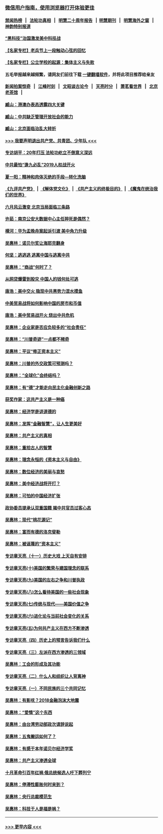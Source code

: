### [微信用户指南，使用浏览器打开体验更佳](https://github.com/gfw-breaker/banned-news1/blob/master/indexes/wechat-guide.md?t=0)
#### [禁闻热榜](热点新闻.md?t=0)  &nbsp;&nbsp;|&nbsp;&nbsp; [法轮功真相](https://github.com/gfw-breaker/truth/blob/master/README.md?t=0) &nbsp;&nbsp;|&nbsp;&nbsp; [明慧二十周年报告](https://github.com/gfw-breaker/mh-reports/blob/master/README.md?t=0) &nbsp;&nbsp;|&nbsp;&nbsp;[明慧期刊](https://github.com/gfw-breaker/mh-qikan) &nbsp;&nbsp;|&nbsp;&nbsp; [明慧海外之窗](https://github.com/gfw-breaker/mh-news/blob/master/README.md?t=0) &nbsp;&nbsp;|&nbsp;&nbsp; [神韵特别报道](https://github.com/gfw-breaker/mh-news/blob/master/shenyun.md?t=0)
#### [“黑科技”治国激发美中科技战](../pages/nsc423/n11638056.md?t=02070933) 
#### [【名家专栏】老兵节上一段触动心弦的回忆](../pages/nsc423/n11646016.md?t=02070933) 
#### [【名家专栏】公立学校的起源：集体主义与失败](../pages/nsc423/n11601833.md?t=02070933) 
#### 五毛举报越来越频繁，请网友们前往下载 [一键翻墙软件](https://github.com/gfw-breaker/ssr-accounts)，并将此项目推荐给亲友
#### [新闻拍案惊奇](https://github.com/gfw-breaker/banned-news1/blob/master/pages/link4.md) &nbsp;&nbsp;|&nbsp;&nbsp; [江峰时刻](https://github.com/gfw-breaker/banned-news1/blob/master/pages/link4.md) &nbsp;&nbsp;|&nbsp;&nbsp; [文昭谈古论今](https://github.com/gfw-breaker/banned-news1/blob/master/pages/link4.md) &nbsp;&nbsp;|&nbsp;&nbsp; [天亮时分](https://github.com/gfw-breaker/banned-news1/blob/master/pages/link4.md) &nbsp;&nbsp;|&nbsp;&nbsp; [萧茗看世界](https://github.com/gfw-breaker/banned-news1/blob/master/pages/link4.md) &nbsp;&nbsp;|&nbsp;&nbsp; [北京老茶馆](https://github.com/gfw-breaker/banned-news1/blob/master/pages/link4.md) &nbsp;&nbsp;|&nbsp;&nbsp; 
#### [臧山：港澳办表态透露四大关键](../pages/nsc423/n11421628.md?t=02070933) 
#### [臧山：中共缺乏管理开放社会的能力](../pages/nsc423/n11407457.md?t=02070933) 
#### [臧山：北京面临治乱大转折](../pages/nsc423/n11406895.md?t=02070933) 
#### [>>> 我要声明退出共产党、共青团、少年队 <<<](https://github.com/begood0513/goodnews/blob/master/quit/letter.md) 
#### [专访胡平：20年打压 法轮功屹立不倒意义深远](../pages/nsc423/n11398800.md?t=02070933) 
#### [中共最怕“逢九必乱”2019人权战开火](../pages/nsc423/n11385248.md?t=02070933) 
#### [夏一阳：精神和肉体灭绝的手段—转化洗脑](../pages/nsc423/n11368250.md?t=02070933) 
#### [《九评共产党》](https://github.com/begood0513/9ping.md/blob/master/README.md) &nbsp;|&nbsp; [《解体党文化》](../../../../jtdwh.md/blob/master/README.md)  &nbsp;|&nbsp; [《共产主义的终极目的》](../../../../gczydzjmd.md/blob/master/README.md) &nbsp;|&nbsp; [《魔鬼在统治我们的世界》](../../../../mgztzwmdsj.md/blob/master/README.md) 
#### [六月风云激变 北京当局面临三条路](../pages/nsc423/n11313668.md?t=02070933) 
#### [许茹：南京公安大数据中心主任猝死是偶然？](../pages/nsc423/n11064744.md?t=02070933) 
#### [横河：华为孟晚舟案起诉引渡 美中角力升级](../pages/nsc423/n11027230.md?t=02070933) 
#### [吴惠林：诺贝尔奖让海耶克翻身](../pages/nsc423/n10890049.md?t=02070933) 
#### [何坚：逃逃逃 逃离中国与逃离中共](../pages/nsc423/n10592891.md?t=02070933) 
#### [吴惠林：“商战”何时了？](../pages/nsc423/n10573558.md?t=02070933) 
#### [从网贷爆雷到股灾 中国人的钱何处可逃](../pages/nsc423/n10572800.md?t=02070933) 
#### [唐浩：美中交火 隐现中共黑势力混水摸鱼](../pages/nsc423/n10544040.md?t=02070933) 
#### [中美贸易战将如何影响中国的房市和币值](../pages/nsc423/n10543697.md?t=02070933) 
#### [唐浩：美中贸易战开火 烧出中共危机](../pages/nsc423/n10540126.md?t=02070933) 
#### [吴惠林：企业家是否应负较多的“社会责任”](../pages/nsc423/n10535022.md?t=02070933) 
#### [吴惠林：“川普奇迹”一点都不稀奇](../pages/nsc423/n10512808.md?t=02070933) 
#### [吴惠林：平议“修正资本主义”](../pages/nsc423/n10495724.md?t=02070933) 
#### [吴惠林：川普的外交政策可预测吗？](../pages/nsc423/n10462387.md?t=02070933) 
#### [吴惠林：“全球化”会终结吗？](../pages/nsc423/n10452838.md?t=02070933) 
#### [吴惠林：有“德”才能走向民主化金融创新之路](../pages/nsc423/n10432292.md?t=02070933) 
#### [获奖作家：这共产主义是一种癌](../pages/nsc423/n10431541.md?t=02070933) 
#### [吴惠林：经济学是讲道德的](../pages/nsc423/n10398014.md?t=02070933) 
#### [吴惠林：发挥“金融智慧”，让人生更美好](../pages/nsc423/n10375019.md?t=02070933) 
#### [吴惠林：共产主义的真相](../pages/nsc423/n10351394.md?t=02070933) 
#### [吴惠林：重拾古人的智慧](../pages/nsc423/n10337691.md?t=02070933) 
#### [吴惠林：理念永恒的《资本主义与自由》](../pages/nsc423/n10316274.md?t=02070933) 
#### [吴惠林：数位经济的美丽与哀愁](../pages/nsc423/n10292946.md?t=02070933) 
#### [吴惠林：美中经济战将开打？](../pages/nsc423/n10258825.md?t=02070933) 
#### [吴惠林：可怕的中国经济扩张](../pages/nsc423/n10219147.md?t=02070933) 
#### [政协委员提承认双重国籍 揭中共官员过客心态](../pages/nsc423/n10208809.md?t=02070933) 
#### [吴惠林：现代“桃花源记”](../pages/nsc423/n10185234.md?t=02070933) 
#### [吴惠林：富而有德的洛克斐勒](../pages/nsc423/n10142264.md?t=02070933) 
#### [吴惠林：被诬蔑的“资本主义”](../pages/nsc423/n10124816.md?t=02070933) 
#### [专访章天亮（十一）历史大戏 上天自有安排](../pages/nsc423/n10094905.md?t=02070933) 
#### [专访章天亮(十)美国的繁荣与建国理念的联系](../pages/nsc423/n10094899.md?t=02070933) 
#### [专访章天亮(九)美国的左右之争和川普执政](../pages/nsc423/n10094889.md?t=02070933) 
#### [专访章天亮(八)怎么看待美国的一些社会现象](../pages/nsc423/n10094857.md?t=02070933) 
#### [专访章天亮(七)传统与现代——美国价值之争](../pages/nsc423/n10093140.md?t=02070933) 
#### [专访章天亮(六)进化论与当前社会变化的关系](../pages/nsc423/n10092036.md?t=02070933) 
#### [专访章天亮(五)为何共产主义在西方不断渗透](../pages/nsc423/n10083620.md?t=02070933) 
#### [专访章天亮（四）历史上的预言告诉我们什么](../pages/nsc423/n10083606.md?t=02070933) 
#### [专访章天亮（三）左派在西方渗透的三领域](../pages/nsc423/n10081115.md?t=02070933) 
#### [吴惠林：工会的形成及其功能](../pages/nsc423/n10080633.md?t=02070933) 
#### [专访章天亮（二）什么人和组织让人背离神](../pages/nsc423/n10076637.md?t=02070933) 
#### [专访章天亮（一）不同民族的三个共同记忆](../pages/nsc423/n10074188.md?t=02070933) 
#### [吴惠林：有影呒？2018金融泡沫大地震](../pages/nsc423/n10040534.md?t=02070933) 
#### [吴惠林：“爱情”这个东西](../pages/nsc423/n10019423.md?t=02070933) 
#### [吴惠林：由台湾劳动部政次请辞说起](../pages/nsc423/n9979679.md?t=02070933) 
#### [吴惠林：五鬼搬运如何了？](../pages/nsc423/n9925338.md?t=02070933) 
#### [吴惠林：有感于本年诺贝尔经济学奖](../pages/nsc423/n9871883.md?t=02070933) 
#### [吴惠林：共产主义渗透全球](../pages/nsc423/n9812748.md?t=02070933) 
#### [十月革命引百年红祸 俄总统候选人吁下葬列宁](../pages/nsc423/n9810182.md?t=02070933) 
#### [吴惠林：停滞性膨胀何时来到？](../pages/nsc423/n9764136.md?t=02070933) 
#### [吴惠林：央行总裁模范生](../pages/nsc423/n9728134.md?t=02070933) 
#### [吴惠林：科技于人是福是祸？](../pages/nsc423/n9672982.md?t=02070933) 

----
#### [ >>> 更早内容 <<< ](../indexes/nsc423-earlier.md)
